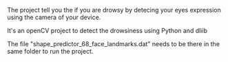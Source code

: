 The project tell you the if you are drowsy by detecing your eyes expression using the camera of your device.

It's an openCV project to detect the drowsiness using Python and dliib

The file "shape_predictor_68_face_landmarks.dat" needs to be there in the same folder to run the project.
